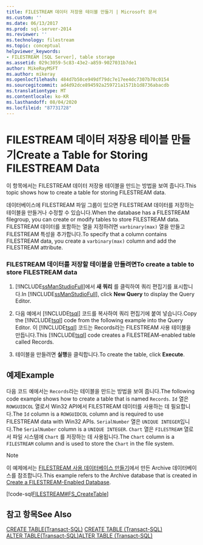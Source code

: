 ```yaml
---
title: FILESTREAM 데이터 저장용 테이블 만들기 | Microsoft 문서
ms.custom: ''
ms.date: 06/13/2017
ms.prod: sql-server-2014
ms.reviewer: ''
ms.technology: filestream
ms.topic: conceptual
helpviewer_keywords:
- FILESTREAM [SQL Server], table storage
ms.assetid: 029c3059-5c83-43e2-a859-9027031b7de1
author: MikeRayMSFT
ms.author: mikeray
ms.openlocfilehash: 484d7b58ce949df79dc7e17ee4dc7307b70c0154
ms.sourcegitcommit: ad4d92dce894592a259721a1571b1d8736abacdb
ms.translationtype: MT
ms.contentlocale: ko-KR
ms.lasthandoff: 08/04/2020
ms.locfileid: "87731728"
---
```

# <a name="create-a-table-for-storing-filestream-data"></a><span data-ttu-id="56cf7-102">FILESTREAM 데이터 저장용 테이블 만들기</span><span class="sxs-lookup"><span data-stu-id="56cf7-102">Create a Table for Storing FILESTREAM Data</span></span>
  <span data-ttu-id="56cf7-103">이 항목에서는 FILESTREAM 데이터 저장용 테이블을 만드는 방법을 보여 줍니다.</span><span class="sxs-lookup"><span data-stu-id="56cf7-103">This topic shows how to create a table for storing FILESTREAM data.</span></span>  
  
 <span data-ttu-id="56cf7-104">데이터베이스에 FILESTREAM 파일 그룹이 있으면 FILESTREAM 데이터를 저장하는 테이블을 만들거나 수정할 수 있습니다.</span><span class="sxs-lookup"><span data-stu-id="56cf7-104">When the database has a FILESTREAM filegroup, you can create or modify tables to store FILESTREAM data.</span></span> <span data-ttu-id="56cf7-105">FILESTREAM 데이터를 포함하는 열을 지정하려면 `varbinary(max)` 열을 만들고 FILESTREAM 특성을 추가합니다.</span><span class="sxs-lookup"><span data-stu-id="56cf7-105">To specify that a column contains FILESTREAM data, you create a `varbinary(max)` column and add the FILESTREAM attribute.</span></span>  
  
### <a name="to-create-a-table-to-store-filestream-data"></a><span data-ttu-id="56cf7-106">FILESTREAM 데이터를 저장할 테이블을 만들려면</span><span class="sxs-lookup"><span data-stu-id="56cf7-106">To create a table to store FILESTREAM data</span></span>  
  
1.  <span data-ttu-id="56cf7-107">[!INCLUDE[ssManStudioFull](../../includes/ssmanstudiofull-md.md)]에서 **새 쿼리** 를 클릭하여 쿼리 편집기를 표시합니다.</span><span class="sxs-lookup"><span data-stu-id="56cf7-107">In [!INCLUDE[ssManStudioFull](../../includes/ssmanstudiofull-md.md)], click **New Query** to display the Query Editor.</span></span>  
  
2.  <span data-ttu-id="56cf7-108">다음 예에서 [!INCLUDE[tsql](../../includes/tsql-md.md)] 코드를 복사하여 쿼리 편집기에 붙여 넣습니다.</span><span class="sxs-lookup"><span data-stu-id="56cf7-108">Copy the [!INCLUDE[tsql](../../includes/tsql-md.md)] code from the following example into the Query Editor.</span></span> <span data-ttu-id="56cf7-109">이 [!INCLUDE[tsql](../../includes/tsql-md.md)] 코드는 Records라는 FILESTREAM 사용 테이블을 만듭니다.</span><span class="sxs-lookup"><span data-stu-id="56cf7-109">This [!INCLUDE[tsql](../../includes/tsql-md.md)] code creates a FILESTREAM-enabled table called Records.</span></span>  
  
3.  <span data-ttu-id="56cf7-110">테이블을 만들려면 **실행**을 클릭합니다.</span><span class="sxs-lookup"><span data-stu-id="56cf7-110">To create the table, click **Execute**.</span></span>  
  
## <a name="example"></a><span data-ttu-id="56cf7-111">예제</span><span class="sxs-lookup"><span data-stu-id="56cf7-111">Example</span></span>  
 <span data-ttu-id="56cf7-112">다음 코드 예에서는 `Records`라는 테이블을 만드는 방법을 보여 줍니다.</span><span class="sxs-lookup"><span data-stu-id="56cf7-112">The following code example shows how to create a table that is named `Records`.</span></span> <span data-ttu-id="56cf7-113">`Id` 열은 `ROWGUIDCOL` 열로서 Win32 API에서 FILESTREAM 데이터를 사용하는 데 필요합니다.</span><span class="sxs-lookup"><span data-stu-id="56cf7-113">The `Id` column is a `ROWGUIDCOL` column and is required to use FILESTREAM data with Win32 APIs.</span></span> <span data-ttu-id="56cf7-114">`SerialNumber` 열은 `UNIQUE INTEGER`입니다.</span><span class="sxs-lookup"><span data-stu-id="56cf7-114">The `SerialNumber` column is a `UNIQUE INTEGER`.</span></span> <span data-ttu-id="56cf7-115">`Chart` 열은 `FILESTREAM` 열로서 파일 시스템에 `Chart` 를 저장하는 데 사용됩니다.</span><span class="sxs-lookup"><span data-stu-id="56cf7-115">The `Chart` column is a `FILESTREAM` column and is used to store the `Chart` in the file system.</span></span>  
  
> [!NOTE]  
>  <span data-ttu-id="56cf7-116">이 예제에서는 [FILESTREAM 사용 데이터베이스 만들기](create-a-filestream-enabled-database.md)에서 만든 Archive 데이터베이스를 참조합니다.</span><span class="sxs-lookup"><span data-stu-id="56cf7-116">This example refers to the Archive database that is created in [Create a FILESTREAM-Enabled Database](create-a-filestream-enabled-database.md).</span></span>  
  
 [!code-sql[FILESTREAM#FS_CreateTable](../../snippets/tsql/SQL15/tsql/filestream/transact-sql/filestream.sql#fs_createtable)]  
  
## <a name="see-also"></a><span data-ttu-id="56cf7-117">참고 항목</span><span class="sxs-lookup"><span data-stu-id="56cf7-117">See Also</span></span>  
 <span data-ttu-id="56cf7-118">[CREATE TABLE&#40;Transact-SQL&#41;](/sql/t-sql/statements/create-table-transact-sql) </span><span class="sxs-lookup"><span data-stu-id="56cf7-118">[CREATE TABLE &#40;Transact-SQL&#41;](/sql/t-sql/statements/create-table-transact-sql) </span></span>  
 [<span data-ttu-id="56cf7-119">ALTER TABLE&#40;Transact-SQL&#41;</span><span class="sxs-lookup"><span data-stu-id="56cf7-119">ALTER TABLE &#40;Transact-SQL&#41;</span></span>](/sql/t-sql/statements/alter-table-transact-sql)  
  
  
